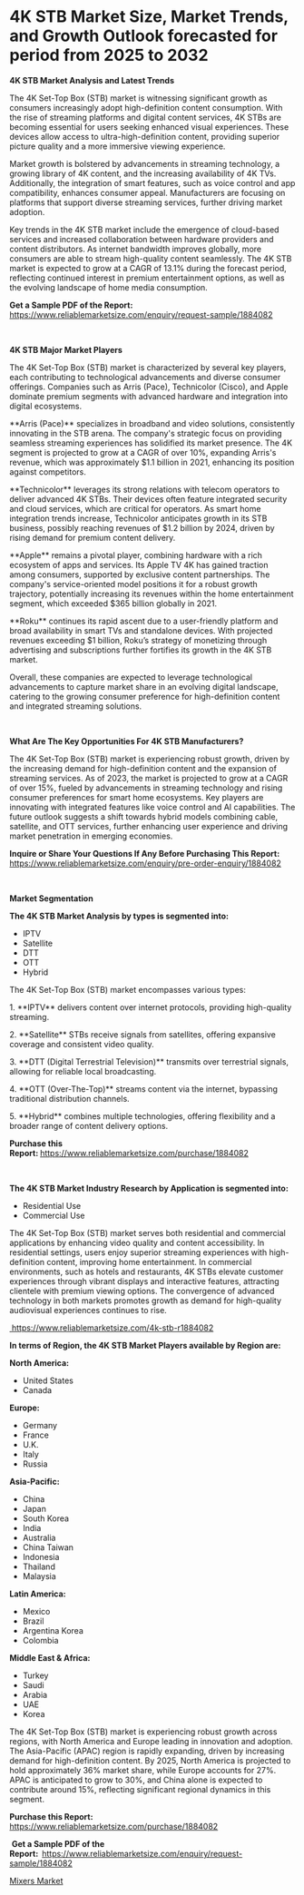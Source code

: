 <p><h1>4K STB Market Size, Market Trends, and Growth Outlook forecasted for period from 2025 to 2032</h1></p><p><strong>4K STB Market Analysis and Latest Trends</strong></p>
<p><p>The 4K Set-Top Box (STB) market is witnessing significant growth as consumers increasingly adopt high-definition content consumption. With the rise of streaming platforms and digital content services, 4K STBs are becoming essential for users seeking enhanced visual experiences. These devices allow access to ultra-high-definition content, providing superior picture quality and a more immersive viewing experience.</p><p>Market growth is bolstered by advancements in streaming technology, a growing library of 4K content, and the increasing availability of 4K TVs. Additionally, the integration of smart features, such as voice control and app compatibility, enhances consumer appeal. Manufacturers are focusing on platforms that support diverse streaming services, further driving market adoption.</p><p>Key trends in the 4K STB market include the emergence of cloud-based services and increased collaboration between hardware providers and content distributors. As internet bandwidth improves globally, more consumers are able to stream high-quality content seamlessly. The 4K STB market is expected to grow at a CAGR of 13.1% during the forecast period, reflecting continued interest in premium entertainment options, as well as the evolving landscape of home media consumption.</p></p>
<p><strong>Get a Sample PDF of the Report:&nbsp;</strong> <a href="https://www.reliablemarketsize.com/enquiry/request-sample/1884082?utm_campaign=2747&utm_medium=2&utm_source=Github&utm_content=ia&utm_term=06042025&utm_id=4k-stb">https://www.reliablemarketsize.com/enquiry/request-sample/1884082</a></p>
<p>&nbsp;</p>
<p><strong>4K STB Major Market Players</strong></p>
<p><p>The 4K Set-Top Box (STB) market is characterized by several key players, each contributing to technological advancements and diverse consumer offerings. Companies such as Arris (Pace), Technicolor (Cisco), and Apple dominate premium segments with advanced hardware and integration into digital ecosystems.</p><p>**Arris (Pace)** specializes in broadband and video solutions, consistently innovating in the STB arena. The company's strategic focus on providing seamless streaming experiences has solidified its market presence. The 4K segment is projected to grow at a CAGR of over 10%, expanding Arris's revenue, which was approximately $1.1 billion in 2021, enhancing its position against competitors.</p><p>**Technicolor** leverages its strong relations with telecom operators to deliver advanced 4K STBs. Their devices often feature integrated security and cloud services, which are critical for operators. As smart home integration trends increase, Technicolor anticipates growth in its STB business, possibly reaching revenues of $1.2 billion by 2024, driven by rising demand for premium content delivery.</p><p>**Apple** remains a pivotal player, combining hardware with a rich ecosystem of apps and services. Its Apple TV 4K has gained traction among consumers, supported by exclusive content partnerships. The company's service-oriented model positions it for a robust growth trajectory, potentially increasing its revenues within the home entertainment segment, which exceeded $365 billion globally in 2021.</p><p>**Roku** continues its rapid ascent due to a user-friendly platform and broad availability in smart TVs and standalone devices. With projected revenues exceeding $1 billion, Roku’s strategy of monetizing through advertising and subscriptions further fortifies its growth in the 4K STB market.</p><p>Overall, these companies are expected to leverage technological advancements to capture market share in an evolving digital landscape, catering to the growing consumer preference for high-definition content and integrated streaming solutions.</p></p>
<p>&nbsp;</p>
<p><strong>What Are The Key Opportunities For 4K STB Manufacturers?</strong></p>
<p><p>The 4K Set-Top Box (STB) market is experiencing robust growth, driven by the increasing demand for high-definition content and the expansion of streaming services. As of 2023, the market is projected to grow at a CAGR of over 15%, fueled by advancements in streaming technology and rising consumer preferences for smart home ecosystems. Key players are innovating with integrated features like voice control and AI capabilities. The future outlook suggests a shift towards hybrid models combining cable, satellite, and OTT services, further enhancing user experience and driving market penetration in emerging economies.</p></p>
<p><strong>Inquire or Share Your Questions If Any Before Purchasing This Report:</strong> <a href="https://www.reliablemarketsize.com/enquiry/pre-order-enquiry/1884082?utm_campaign=2747&utm_medium=2&utm_source=Github&utm_content=ia&utm_term=06042025&utm_id=4k-stb">https://www.reliablemarketsize.com/enquiry/pre-order-enquiry/1884082</a></p>
<p>&nbsp;</p>
<p><strong>Market Segmentation</strong></p>
<p><strong>The 4K STB Market Analysis by types is segmented into:</strong></p>
<p><ul><li>IPTV</li><li>Satellite</li><li>DTT</li><li>OTT</li><li>Hybrid</li></ul></p>
<p><p>The 4K Set-Top Box (STB) market encompasses various types: </p><p>1. **IPTV** delivers content over internet protocols, providing high-quality streaming. </p><p>2. **Satellite** STBs receive signals from satellites, offering expansive coverage and consistent video quality. </p><p>3. **DTT (Digital Terrestrial Television)** transmits over terrestrial signals, allowing for reliable local broadcasting. </p><p>4. **OTT (Over-The-Top)** streams content via the internet, bypassing traditional distribution channels. </p><p>5. **Hybrid** combines multiple technologies, offering flexibility and a broader range of content delivery options.</p></p>
<p><strong>Purchase this Report:&nbsp;</strong><a href="https://www.reliablemarketsize.com/purchase/1884082?utm_campaign=2747&utm_medium=2&utm_source=Github&utm_content=ia&utm_term=06042025&utm_id=4k-stb">https://www.reliablemarketsize.com/purchase/1884082</a></p>
<p>&nbsp;</p>
<p><strong>The 4K STB Market Industry Research by Application is segmented into:</strong></p>
<p><ul><li>Residential Use</li><li>Commercial Use</li></ul></p>
<p><p>The 4K Set-Top Box (STB) market serves both residential and commercial applications by enhancing video quality and content accessibility. In residential settings, users enjoy superior streaming experiences with high-definition content, improving home entertainment. In commercial environments, such as hotels and restaurants, 4K STBs elevate customer experiences through vibrant displays and interactive features, attracting clientele with premium viewing options. The convergence of advanced technology in both markets promotes growth as demand for high-quality audiovisual experiences continues to rise.</p></p>
<p><a href="https://www.reliablemarketsize.com/4k-stb-r1884082?utm_campaign=2747&utm_medium=2&utm_source=Github&utm_content=ia&utm_term=06042025&utm_id=4k-stb">&nbsp;https://www.reliablemarketsize.com/4k-stb-r1884082</a></p>
<p><strong>In terms of Region, the 4K STB Market Players available by Region are:</strong></p>
<p>
    <p> <strong> North America: </strong>
        <ul>
            <li>United States</li>
            <li>Canada</li>
        </ul>
        </p> 
    <p> <strong> Europe: </strong>
        <ul>
            <li>Germany</li>
            <li>France</li>
            <li>U.K.</li>
            <li>Italy</li>
            <li>Russia</li>
        </ul>
        </p> 
    <p> <strong> Asia-Pacific: </strong>
        <ul>
            <li>China</li>
            <li>Japan</li>
            <li>South Korea</li>
            <li>India</li>
            <li>Australia</li>
            <li>China Taiwan</li>
            <li>Indonesia</li>
            <li>Thailand</li>
            <li>Malaysia</li>
        </ul>
        </p> 
    <p> <strong> Latin America: </strong>
        <ul>
            <li>Mexico</li>
            <li>Brazil</li>
            <li>Argentina Korea</li>
            <li>Colombia</li>
        </ul>
        </p> 
    <p> <strong> Middle East & Africa: </strong>
        <ul>
            <li>Turkey</li>
            <li>Saudi</li>
            <li>Arabia</li>
            <li>UAE</li>
            <li>Korea</li>
        </ul>
    </p>
    </p>
<p><p>The 4K Set-Top Box (STB) market is experiencing robust growth across regions, with North America and Europe leading in innovation and adoption. The Asia-Pacific (APAC) region is rapidly expanding, driven by increasing demand for high-definition content. By 2025, North America is projected to hold approximately 36% market share, while Europe accounts for 27%. APAC is anticipated to grow to 30%, and China alone is expected to contribute around 15%, reflecting significant regional dynamics in this segment.</p></p>
<p><strong>Purchase this Report: </strong><a href="https://www.reliablemarketsize.com/purchase/1884082?utm_campaign=2747&utm_medium=2&utm_source=Github&utm_content=ia&utm_term=06042025&utm_id=4k-stb">https://www.reliablemarketsize.com/purchase/1884082</a></p>
<p>&nbsp;<strong>Get a Sample PDF of the Report:&nbsp;&nbsp;</strong><a href="https://www.reliablemarketsize.com/enquiry/request-sample/1884082?utm_campaign=2747&utm_medium=2&utm_source=Github&utm_content=ia&utm_term=06042025&utm_id=4k-stb">https://www.reliablemarketsize.com/enquiry/request-sample/1884082</a></p>
<p><strong></strong></p>
<p><p><a href="https://github.com/berbelsagwan/Market-Research-Report-List-1/blob/main/mixers-market.md?utm_campaign=2747&utm_medium=2&utm_source=Github&utm_content=ia&utm_term=06042025&utm_id=4k-stb">Mixers Market</a></p></p>